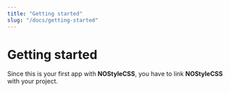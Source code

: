 ```yaml
---
title: "Getting started"
slug: "/docs/getting-started"
---
```


# Getting started

Since this is your first app with **NOStyleCSS**, you have to link **NOStyleCSS** with your project.
